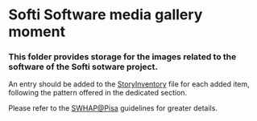 # Softi Software media gallery moment

### This folder provides storage for the images related to the software of the Softi sotware project. 

An entry should be added to the [StoryInventory](..\StoryInventory.md) file for each added item, following the pattern offered in the dedicated section.

Please refer to the [SWHAP@Pisa](https://github.com/SoftwareHeritage/swhapguide/blob/master/SWHAP%40Pisa.pdf#CreateaSWH-story) guidelines for greater details.